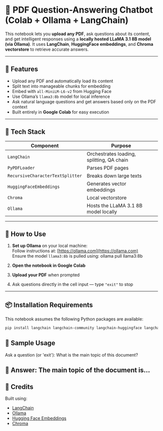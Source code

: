 # 🤖 PDF Question-Answering Chatbot (Colab + Ollama + LangChain)

This notebook lets you **upload any PDF**, ask questions about its content, and get intelligent responses using a **locally hosted LLaMA 3.1 8B model (via Ollama)**. It uses **LangChain**, **HuggingFace embeddings**, and **Chroma vectorstore** to retrieve accurate answers.

---

## 📌 Features

- Upload any PDF and automatically load its content
- Split text into manageable chunks for embedding
- Embed with `all-MiniLM-L6-v2` from Hugging Face
- Use Ollama’s `llama3:8b` model for local inference
- Ask natural language questions and get answers based only on the PDF context
- Built entirely in **Google Colab** for easy execution

---

## 🧩 Tech Stack

| Component           | Purpose                                 |
|---------------------|------------------------------------------|
| `LangChain`         | Orchestrates loading, splitting, QA chain |
| `PyPDFLoader`       | Parses PDF pages                         |
| `RecursiveCharacterTextSplitter` | Breaks down large texts     |
| `HuggingFaceEmbeddings` | Generates vector embeddings         |
| `Chroma`            | Local vectorstore                        |
| `Ollama`            | Hosts the LLaMA 3.1 8B model locally     |

---

## 🚀 How to Use

1. **Set up Ollama** on your local machine:  
   Follow instructions at: [https://ollama.com](https://ollama.com)  
   Ensure the model `llama3:8b` is pulled using:
   ollama pull llama3:8b
   
2. **Open the notebook in Google Colab**

3. **Upload your PDF** when prompted

4. Ask questions directly in the cell input — type `"exit"` to stop

---

## 📦 Installation Requirements

This notebook assumes the following Python packages are available:

```bash
pip install langchain langchain-community langchain-huggingface langchain-chroma ollama tqdm
```

## 📄 Sample Usage

Ask a question (or 'exit'): What is the main topic of this document?

🧠 Answer: The main topic of the document is...
---

## 🧠 Credits

Built using:
- [LangChain](https://www.langchain.com/)
- [Ollama](https://ollama.com/)
- [Hugging Face Embeddings](https://huggingface.co/)
- [Chroma](https://www.trychroma.com/)
